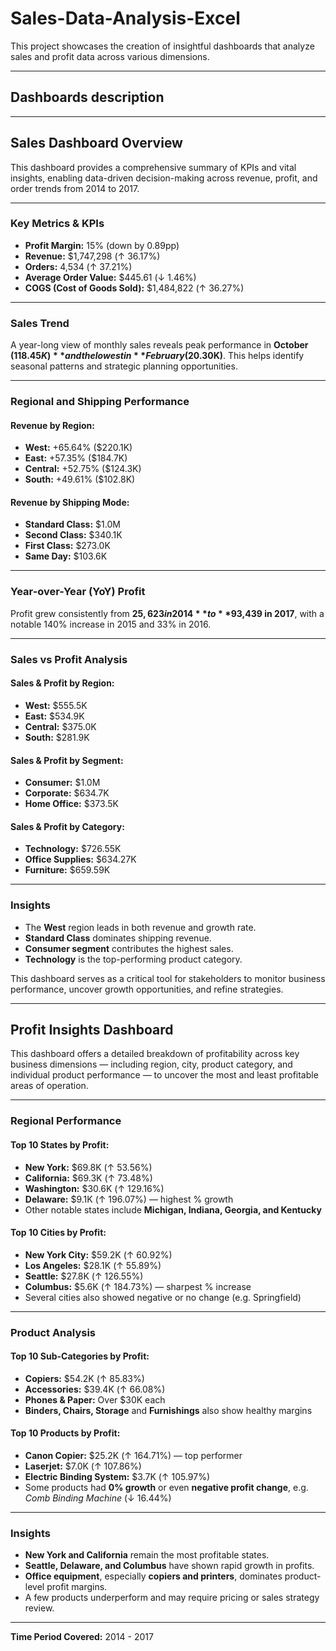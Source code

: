 # Sales-Data-Analysis-Excel
This project showcases the creation of insightful dashboards that analyze sales and profit data across various dimensions. 

---

## Dashboards description 
---
## Sales Dashboard Overview

This dashboard provides a comprehensive summary of KPIs and vital insights, enabling data-driven decision-making across revenue, profit, and order trends from 2014 to 2017.

---

### Key Metrics & KPIs

- **Profit Margin:** 15% (down by 0.89pp)
- **Revenue:** $1,747,298 (↑ 36.17%)
- **Orders:** 4,534 (↑ 37.21%)
- **Average Order Value:** $445.61 (↓ 1.46%)
- **COGS (Cost of Goods Sold):** $1,484,822 (↑ 36.27%)
---

### Sales Trend

A year-long view of monthly sales reveals peak performance in **October ($118.45K)** and the lowest in **February ($20.30K)**. This helps identify seasonal patterns and strategic planning opportunities.

---

### Regional and Shipping Performance

#### Revenue by Region:
- **West:** +65.64% ($220.1K)
- **East:** +57.35% ($184.7K)
- **Central:** +52.75% ($124.3K)
- **South:** +49.61% ($102.8K)

#### Revenue by Shipping Mode:
- **Standard Class:** $1.0M
- **Second Class:** $340.1K
- **First Class:** $273.0K
- **Same Day:** $103.6K

---

### Year-over-Year (YoY) Profit

Profit grew consistently from **$25,623 in 2014** to **$93,439 in 2017**, with a notable 140% increase in 2015 and 33% in 2016.

---

### Sales vs Profit Analysis

#### Sales & Profit by Region:
- **West:** $555.5K  
- **East:** $534.9K  
- **Central:** $375.0K  
- **South:** $281.9K  

#### Sales & Profit by Segment:
- **Consumer:** $1.0M  
- **Corporate:** $634.7K  
- **Home Office:** $373.5K  

#### Sales & Profit by Category:
- **Technology:** $726.55K  
- **Office Supplies:** $634.27K  
- **Furniture:** $659.59K  

---

### Insights

- The **West** region leads in both revenue and growth rate.
- **Standard Class** dominates shipping revenue.
- **Consumer segment** contributes the highest sales.
- **Technology** is the top-performing product category.

This dashboard serves as a critical tool for stakeholders to monitor business performance, uncover growth opportunities, and refine strategies.

---

## Profit Insights Dashboard

This dashboard offers a detailed breakdown of profitability across key business dimensions — including region, city, product category, and individual product performance — to uncover the most and least profitable areas of operation.

---

### Regional Performance

#### Top 10 States by Profit:
- **New York:** $69.8K (↑ 53.56%)
- **California:** $69.3K (↑ 73.48%)
- **Washington:** $30.6K (↑ 129.16%)
- **Delaware:** $9.1K (↑ 196.07%) — highest % growth  
- Other notable states include **Michigan, Indiana, Georgia, and Kentucky**

#### Top 10 Cities by Profit:
- **New York City:** $59.2K (↑ 60.92%)
- **Los Angeles:** $28.1K (↑ 55.89%)
- **Seattle:** $27.8K (↑ 126.55%)
- **Columbus:** $5.6K (↑ 184.73%) — sharpest % increase
- Several cities also showed negative or no change (e.g. Springfield)

---

### Product Analysis

#### Top 10 Sub-Categories by Profit:
- **Copiers:** $54.2K (↑ 85.83%)
- **Accessories:** $39.4K (↑ 66.08%)
- **Phones & Paper:** Over $30K each  
- **Binders, Chairs, Storage** and **Furnishings** also show healthy margins

#### Top 10 Products by Profit:
- **Canon Copier:** $25.2K (↑ 164.71%) — top performer
- **Laserjet:** $7.0K (↑ 107.86%)
- **Electric Binding System:** $3.7K (↑ 105.97%)
- Some products had **0% growth** or even **negative profit change**, e.g. *Comb Binding Machine* (↓ 16.44%)

---

### Insights

- **New York and California** remain the most profitable states.
- **Seattle, Delaware, and Columbus** have shown rapid growth in profits.
- **Office equipment**, especially **copiers and printers**, dominates product-level profit margins.
- A few products underperform and may require pricing or sales strategy review.

---

**Time Period Covered:** 2014 - 2017  


